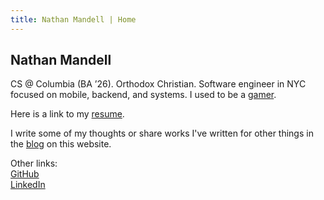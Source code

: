 ```yaml
---
title: Nathan Mandell | Home
---
```


## Nathan Mandell

CS @ Columbia (BA ’26). Orthodox Christian. Software engineer in NYC focused on mobile, backend, and systems. I used to be a [gamer](https://liquipedia.net/fighters/Linkorz).

Here is a link to my [resume](/resume).

I write some of my thoughts or share works I've written for other things in the [blog](posts) on this website.  

Other links:  
[GitHub](https://github.com/nathanmandell99/)  
[LinkedIn](https://www.linkedin.com/in/nathan-mandell-a667962a1/)
